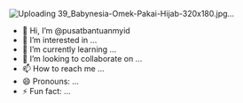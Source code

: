 ![Uploading 39_Babynesia-Omek-Pakai-Hijab-320x180.jpg…]()
- 👋 Hi, I’m @pusatbantuanmyid
- 👀 I’m interested in ...
- 🌱 I’m currently learning ...
- 💞️ I’m looking to collaborate on ...
- 📫 How to reach me ...
- 😄 Pronouns: ...
- ⚡ Fun fact: ...

<!---
pusatbantuanmyid/pusatbantuanmyid is a ✨ special ✨ repository because its `README.md` (this file) appears on your GitHub profile.
You can click the Preview link to take a look at your changes.
--->
